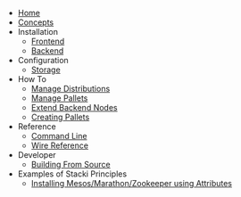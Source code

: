 * [Home](Home)
* [Concepts](Concepts)
* Installation
  * [Frontend](Frontend-Installation)
  * [Backend](Backend-Installation)
* Configuration
  * [Storage](Storage-Configuration)
* How To
  * [Manage Distributions](Manage-Distributions) 
  * [Manage Pallets](Manage-Pallets)
  * [Extend Backend Nodes](Extend-Backend-Nodes)
  * [Creating Pallets](Creating-Pallets)
* Reference
  * [Command Line](Command-Line-Reference) 
  * [Wire Reference](Wire-Reference)
* Developer
  * [Building From Source](Building-From-Source)
* Examples of Stacki Principles
  * [Installing Mesos/Marathon/Zookeeper using Attributes](Mesos-Marathon-Zookeeper)
  
